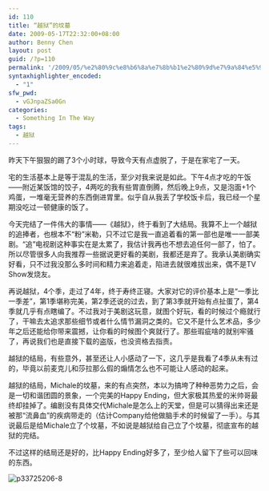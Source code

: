```yaml
---
id: 110
title: “越狱”的坟墓
date: 2009-05-17T22:32:00+08:00
author: Benny Chen
layout: post
guid: /?p=110
permalink: '/2009/05/%e2%80%9c%e8%b6%8a%e7%8b%b1%e2%80%9d%e7%9a%84%e5%9d%9f%e5%a2%93/'
syntaxhighlighter_encoded:
  - "1"
sfw_pwd:
  - vGJnpaZSa0Gn
categories:
  - Something In The Way
tags:
  - 越狱
---
```

昨天下午狠狠的踢了3个小时球，导致今天有点虚脱了，于是在家宅了一天。

宅的生活基本上是等于混乱的生活，至少对我来说是如此。下午4点才吃的午饭——附近某饭馆的饺子，4两吃的我有些胃直倒腾，然后晚上9点，又是泡面+1个鸡蛋，一堆毫无营养的东西倒进胃里。似乎自从我丢了学校饭卡后，我已经一个星期没吃过一顿健康的饭了。

今天完结了一件伟大的事情——《越狱》，终于看到了大结局。我算不上一个越狱的追捧者，也根本不“粉”米勒，只不过它是我一直追着看的第一部也是唯一一部美剧。“追”电视剧这种事实在是太累了，我估计我再也不想去追任何一部了，怕了。所以尽管很多人向我推荐一些据说更好看的美剧，我都还是弃了。我承认美剧确实好看，只不过我没那么多时间和精力来追着走，陷进去就很难拔出来，偶不是TV Show发烧友。

再说越狱，4个季，走过了4年，终于寿终正寝。大家对它的评价基本上是“一季比一季差”，第1季堪称完美，第2季还说的过去，到了第3季就开始有点扯蛋了，第4季就几乎有点瞎编了。不过我对于美剧这玩意，就图个好玩，看的时候过个瘾就行了，干嘛去太追求那些细节或者什么情节漏洞之类的。它又不是什么艺术品，多少年之后还能给你带来震撼，让你看的时候图个爽就行了。那些瑕疵啥的就别牢骚了，再说我们也是直接下载的盗版，也没资格去指责。

越狱的结局，有些意外，甚至还让人小感动了一下，这几乎是我看了4季从未有过的，毕竟以前麦克儿和莎拉那么假的煽情怎么也不可能让人感动的起来。

越狱的结局，Michale的坟墓，来的有点突然，本以为搞垮了种种恶势力之后，会是一切和谐团圆的景象，一个完美的Happy Ending，但大家极其热爱的米帅哥最终却挂掉了。编剧没有具体交代Michale是怎么上的天堂，但是可以猜得出来还是被那“流鼻血”的疾病带走的（估计Company给他做脑手术的时候留了一手）。与其说最后是给Michale立了个坟墓，不如说是越狱给自己立了个坟墓，彻底宣布的越狱的完结。

不过这样的结局还是好的，比Happy Ending好多了，至少给人留下了些可以回味的东西。

<img class="alignnone size-full wp-image-112" title="p33725206-8" src="/wp-content/uploads/2009/05/p33725206-8.jpg" alt="p33725206-8" width="600" height="338" srcset="/wp-content/uploads/2009/05/p33725206-8.jpg 600w, /wp-content/uploads/2009/05/p33725206-8-300x169.jpg 300w, /wp-content/uploads/2009/05/p33725206-8-500x281.jpg 500w" sizes="(max-width: 600px) 100vw, 600px" />